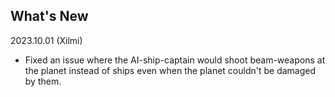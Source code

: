 ## What's New

2023.10.01 (Xilmi)
- Fixed an issue where the AI-ship-captain would shoot beam-weapons at the planet instead of ships even when the planet couldn't be damaged by them.